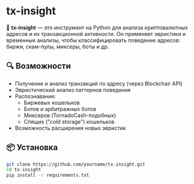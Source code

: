 # tx-insight

🚀 **tx-insight** — это инструмент на Python для анализа криптовалютных адресов и их транзакционной активности. Он применяет эвристики и временные анализы, чтобы классифицировать поведение адресов: биржи, скам-пулы, миксеры, боты и др.

## 🔍 Возможности

- Получение и анализ транзакций по адресу (через Blockchair API)
- Эвристический анализ паттернов поведения
- Распознавание:
  - Биржевых кошельков
  - Ботов и арбитражных ботов
  - Миксеров (TornadoCash-подобных)
  - Спящих ("cold storage") кошельков
- Возможность расширения новых эвристик

## 📦 Установка

```bash
git clone https://github.com/yourname/tx-insight.git
cd tx-insight
pip install -r requirements.txt
